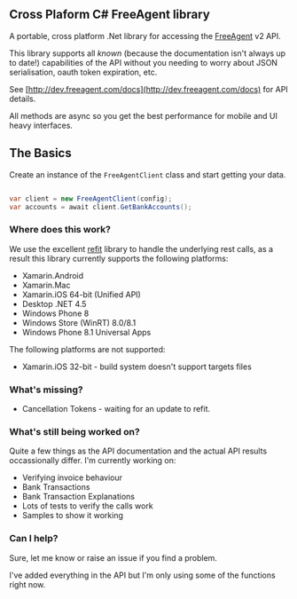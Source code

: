 ## Cross Plaform C# FreeAgent library

A portable, cross platform .Net library for accessing the [FreeAgent](http://freeagent.com) v2 API.  

This library supports all *known* (because the documentation isn't always up to date!) capabilities of the API without you needing to worry about JSON serialisation, oauth token expiration, etc.    

See [http://dev.freeagent.com/docs](http://dev.freeagent.com/docs) for API details.

All methods are async so you get the best performance for mobile and UI heavy interfaces. 

## The Basics

Create an instance of the `FreeAgentClient` class and start getting your data.

```csharp

var client = new FreeAgentClient(config);
var accounts = await client.GetBankAccounts();
```

### Where does this work?

We use the excellent [refit](http://github.com/paulcbetts/refit) library to handle the underlying rest calls, as a result this library currently supports the following platforms:

* Xamarin.Android
* Xamarin.Mac
* Xamarin.iOS 64-bit (Unified API)
* Desktop .NET 4.5 
* Windows Phone 8
* Windows Store (WinRT) 8.0/8.1
* Windows Phone 8.1 Universal Apps

The following platforms are not supported:

* Xamarin.iOS 32-bit - build system doesn't support targets files

### What's missing?

* Cancellation Tokens - waiting for an update to refit.

### What's still being worked on?

Quite a few things as the API documentation and the actual API results occassionally differ.  I'm currently working on:

* Verifying invoice behaviour
* Bank Transactions
* Bank Transaction Explanations
* Lots of tests to verify the calls work 
* Samples to show it working

### Can I help?

Sure, let me know or raise an issue if you find a problem.

I've added everything in the API but I'm only using some of the functions right now.
